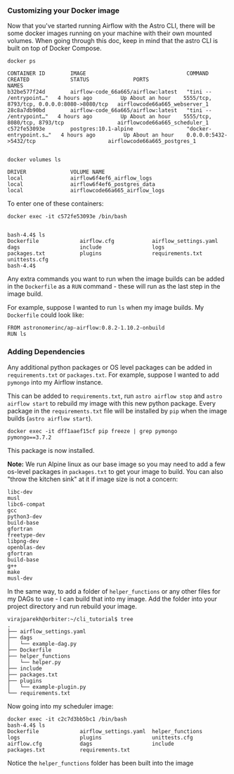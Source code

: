 ### Customizing your Docker image

Now that you've started running Airflow with the Astro CLI, there will be some docker images running on your machine with their own mounted volumes. When going through this doc, keep in mind that the astro CLI is built on top of Docker Compose.


```
docker ps

CONTAINER ID        IMAGE                                COMMAND                  CREATED             STATUS              PORTS                                        NAMES
b32be577f24d        airflow-code_66a665/airflow:latest   "tini -- /entrypoint…"   4 hours ago         Up About an hour    5555/tcp, 8793/tcp, 0.0.0.0:8080->8080/tcp   airflowcode66a665_webserver_1
28c8a7db90bd        airflow-code_66a665/airflow:latest   "tini -- /entrypoint…"   4 hours ago         Up About an hour    5555/tcp, 8080/tcp, 8793/tcp                 airflowcode66a665_scheduler_1
c572fe53093e        postgres:10.1-alpine                 "docker-entrypoint.s…"   4 hours ago         Up About an hour    0.0.0.0:5432->5432/tcp                       airflowcode66a665_postgres_1
```


```

docker volumes ls

DRIVER              VOLUME NAME
local               airflow6f4ef6_airflow_logs
local               airflow6f4ef6_postgres_data
local               airflowcode66a665_airflow_logs

```

To enter one of these containers:


```
docker exec -it c572fe53093e /bin/bash


bash-4.4$ ls
Dockerfile             airflow.cfg            airflow_settings.yaml  dags                   include                logs                   packages.txt           plugins                requirements.txt       unittests.cfg
bash-4.4$

```

Any extra commands you want to run when the image builds can be added in the `Dockerfile` as a `RUN` command - these will run as the last step in the image build.

For example, suppose I wanted to run `ls` when my image builds. My `Dockerfile` could look like:

```
FROM astronomerinc/ap-airflow:0.8.2-1.10.2-onbuild
RUN ls
```

### Adding Dependencies

Any additional python packages or OS level packages can be added in `requirements.txt` or `packages.txt`. For example, suppose I wanted to add `pymongo` into my Airflow instance.

This can be added to `requirements.txt`, run `astro airflow stop` and `astro airflow start` to rebuild my image with this new python package. Every package in the `requirements.txt` file will be installed by `pip` when the image builds (`astro airflow start`).

```
docker exec -it dff1aaef15cf pip freeze | grep pymongo
pymongo==3.7.2
```
This package is now installed.


**Note:** We run Alpine linux as our base image so you may need to add a few os-level packages in `packages.txt` to get your image to build. You can also "throw the kitchen sink" at it if image size is not a concern:

```
libc-dev
musl
libc6-compat
gcc
python3-dev
build-base
gfortran
freetype-dev
libpng-dev
openblas-dev
gfortran
build-base
g++
make
musl-dev
```

In the same way, to add a folder of `helper_functions` or any other files for my DAGs to use - I can build that into my image. Add the folder into your project directory and run rebuild your image.


```
virajparekh@orbiter:~/cli_tutorial$ tree
.
├── airflow_settings.yaml
├── dags
│   └── example-dag.py
├── Dockerfile
├── helper_functions
│   └── helper.py
├── include
├── packages.txt
├── plugins
│   └── example-plugin.py
└── requirements.txt
```

Now going into my scheduler image:
```
docker exec -it c2c7d3bb5bc1 /bin/bash
bash-4.4$ ls
Dockerfile             airflow_settings.yaml  helper_functions       logs                   plugins                unittests.cfg
airflow.cfg            dags                   include                packages.txt           requirements.txt
```


Notice the `helper_functions` folder has been built into the image
